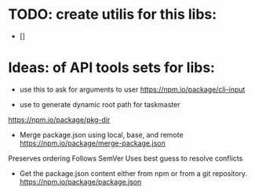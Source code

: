 # TODO: create utilis for this libs:

- [] 

# Ideas: of API tools sets for libs:

- use this to ask for arguments to user
  https://npm.io/package/cli-input

- use to generate dynamic root path for taskmaster

https://npm.io/package/pkg-dir

- Merge package.json using local, base, and remote
  https://npm.io/package/merge-package.json

Preserves ordering
Follows SemVer
Uses best guess to resolve conflicts

- Get the package.json content either from npm or from a git repository.
  https://npm.io/package/package.json
